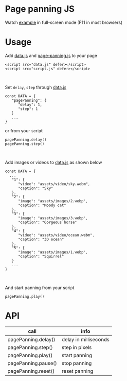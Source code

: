 # Page panning JS
Watch [example](https://evgenii-d.github.io/page-panning-js/) in full-screen mode (F11 in most browsers)

# Usage
Add [data.js](https://github.com/evgenii-d/page-panning-js/blob/main/js/data.js) and [page-panning.js](https://github.com/evgenii-d/page-panning-js/blob/main/js/page-panning.js) to your page
```
<script src="data.js" defer></script>
<script src="script.js" defer></script>
```
<br>

Set `delay`, `step`  through [data.js](https://github.com/evgenii-d/page-panning-js/blob/main/js/data.js)
```
const DATA = {
   "pagePanning": {
      "delay": 1,
      "step": 1
   }
   ...
}
```

or from your script
```
pagePanning.delay()
pagePanning.step()
```
<br>

Add images or videos to [data.js](https://github.com/evgenii-d/page-panning-js/blob/main/js/data.js) as shown below
```
const DATA = {
  ...
   "1": {
      "video": "assets/video/sky.webm",
      "caption": "Sky"      
   },
   "2": {
      "image": "assets/images/2.webp",
      "caption": "Moody cat"
   },
   "3": {
      "image": "assets/images/3.webp",
      "caption": "Gorgeous horse"
   },
   "4": {
      "video": "assets/video/ocean.webm",
      "caption": "3D ocean"
   },
   "5": {
      "image": "assets/images/1.webp",
      "caption": "Squirrel"
   }
   ...
}
```
<br>

And start panning from your script
```
pagePanning.play()
```

# API
|call|info|
|---|---|
|pagePanning.delay()|delay in milliseconds|
|pagePanning.step()|step in pixels|
|pagePanning.play()|start panning|
|pagePanning.pause()|stop panning|
|pagePanning.reset()|reset panning|

